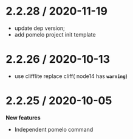 2.2.28 / 2020-11-19
=================
* update dep version;
* add pomelo project init template

2.2.26 / 2020-10-13
=================
* use clifflite replace cliff( node14  has **`warning`**)

2.2.25 / 2020-10-05
=================
 **New features**
 * Independent pomelo command


